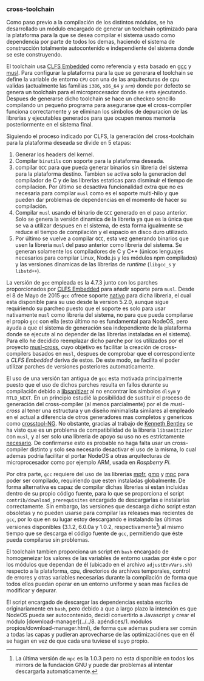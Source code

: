 ### cross-toolchain

Como paso previo a la compilación de los distintos módulos, se ha desarrollado
un módulo encargado de generar un toolchain optimizado para la plataforma para
la que se desea compilar el sistema usado como dependencia por parte de todos
los demas, haciendo el sistema de construcción totalmente autocontenido e
independiente del sistema donde se este construyendo.

El toolchain usa [CLFS Embedded](http://clfs.org/view/clfs-embedded) como
referencia y esta basado en [gcc](https://gcc.gnu.org) y [musl](musl-libc.org).
Para configurar la plataforma para la que se generara el toolchain se define la
variable de entorno `CPU` con una de las arquitecturas de cpu validas
(actualmente las familias `i386`, `x86_64` y `arm`) donde por defecto se
genera un toolchain para el microprocesador donde se esta ejecutando. Despues de
generarse dicho toolchain se hace un checkeo sencillo compilando un pequeño
programa para asegurarse que el cross-compiler funciona correctamente y se
eliminan los simbolos de depuracion de las librerias y ejecutables generados
para que ocupen menos memoria posteriormente en el sistema final.

Siguiendo el proceso indicado por CLFS, la generación del cross-toolchain para
la plataforma deseada se divide en 5 etapas:

1. Generar los headers del kernel.
2. Compilar `binutils` con soporte para la plataforma deseada.
3. compilar `GCC` para que pueda generar binarios sin libreria del sistema para
   la plataforma destino. Tambien se activa solo la generacion del compilador de
   C y de las librerias estaticas para disminuir el tiempo de compilacion. Por
   último se desactiva funcionalidad extra que no es necesaria para compilar
   `musl` como es el soporte multi-hilo y que pueden dar problemas de
   dependencias en el momento de hacer su compilación.
4. Compilar `musl` usando el binario de `GCC` generado en el paso anterior. Solo
   se genera la versión dinamica de la libreria ya que es la única que se va a
   utilizar despues en el sistema, de esta forma igualmente se reduce el tiempo
   de compilación y el espacio en disco duro utilizado.
5. Por último se vuelve a compilar `GCC`, esta vez generando binarios que usen
   la libreria `musl` del paso anterior como libreria del sistema. Se generan
   solamente los compiladores de C y C++ (únicos lenguajes necesarios para
   compilar Linux, Node.js y los módulos npm compilados) y las versiones
   dinamicas de las librerias de *runtime* (`libgcc_s` y `libstd++`).

La versión de `gcc` empleada es la 4.7.3 junto con los parches proporcionados
por [CLFS Embedded](http://patches.clfs.org/embedded-dev/gcc-4.7.3-musl-1.patch)
para añadir soporte para `musl`. Desde el 8 de Mayo de 2015 `gcc` ofrece soporte
[nativo](https://www.phoronix.com?page=news_item&px=Musl-Libc-GCC-Support) para
dicha libreria, el cual esta disponible para su uso desde la version 5.2.0,
aunque sigue requiriendo su parcheo puesto que el soporte es solo para usar
nativamente `musl` como libreria del sistema, no para que pueda compilarse el
propio `gcc` con ella (esto último no es fundamental para NodeOS, pero ayuda a
que el sistema de generación sea independiente de la plataforma donde se ejecute
al no depender de las librerias instaladas en el sistema). Para ello he decidido
reemplazar dicho parche por los utilizados por el proyecto
[musl-cross](https://github.com/GregorR/musl-cross), cuyo objetivo es facilitar
la creación de cross-compilers basados en `musl`, despues de comprobar que el
correspondiente a *CLFS Embedded* deriva de estos. De este modo, se facilita el
poder utilizar parches de versiones posteriores automaticamente.

El uso de una versión tan antigua de `gcc` esta motivada principalmente puesto
que el uso de dichos parches resulta en fallos durante su compilación debido a
[libsanitizer](https://github.com/gcc-mirror/gcc/tree/master/libsanitizer) al no
encontrar los simbolos `dlsym` y `RTLD_NEXT`. En un principio estudié la
posibilidad de sustituir el proceso de generación del cross-compiler (al menos
parcialmente) por el de *musl-cross* al tener una estructura y un diseño
minimalista similares al empleado en el actual a diferencia de otros generadores
mas completos y genericos como [crosstool-NG](http://crosstool-ng.org). No
obstante, gracias al trabajo de [Kenneth Bentley](https://github.com/heavyk) se
ha visto que es un problema de compatibilidad de la libreria `libsanitizier` con
`musl`, y al ser solo una libreria de apoyo su uso no es estrictamente
[necesario](https://github.com/NodeOS/NodeOS/pull/172#issuecomment-142699830).
De confirmarse esto es probable no haga falta usar un cross-compiler distinto y
solo sea necesario desactivar el uso de la misma, lo cual ademas podria
facilitar el portar NodeOS a otras arquitecturas de microprocesador como por
ejemplo ARM, usada en *Raspberry Pi*.

Por otra parte, `gcc` requiere del uso de las librerias
[mpfr](http://www.mpfr.org), [gmp](https://gmplib.org) y
[mpc](http://mpc.multiprecision.org) para poder ser compilado, requiriendo que
esten instaladas globalmente. De forma alternativa es capaz de compilar dichas
librerias si estan incluidas dentro de su propio código fuente, para lo que se
proporciona el script `contrib/download_prerequisites` encargado de descargarlas
e instalarlas correctamente. Sin embargo, las versiones que descarga dicho
script estan obsoletas y no pueden usarse para compilar las releases mas
recientes de `gcc`, por lo que en su lugar estoy descargando e instalando las
últimas versiones disponibles (3.1.2, 6.0.0a y 1.0.2, respectivamente[^1]) al
mismo tiempo que se descarga el código fuente de `gcc`, permitiendo que éste
pueda compilarse sin problemas.

El toolchain tambien proporciona un script en `bash` encargado de homogeneizar
los valores de las variables de entorno usadas por éste o por los módulos que
dependan de él (ubicado en el archivo `adjustEnvVars.sh`) respecto a la
plataforma, cpu, directorios de archivos temporales, control de errores y otras
variables necesarias durante la compilación de forma que todos ellos puedan
operar en un entorno uniforme y sean mas faciles de modificar y depurar.

El script encargado de descargar las dependencias estaba escrito originariamente
en `bash`, pero debido a que a largo plazo la intención es que NodeOS pueda ser
autocontenido, decidi convertirlo a Javascript y crear el módulo
[download-manager](../../8. apéndices/1. módulos propios/download-manager.html),
de forma que ademas pudiera ser común a todas las capas y pudieran aprovecharse
de las optimizaciónes que en él se hagan en vez de que cada una tuviese el suyo
propio.


[^1]: La última versión de `mpc` es la 1.0.3 pero no esta disponible en todos los mirrors de la fundación GNU y puede dar problemas al intentar descargarla automaticamente.
